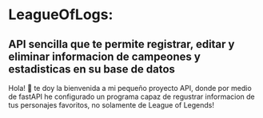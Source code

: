 # LeagueOfLogs: 
API sencilla que te permite registrar, editar y eliminar informacion de campeones y estadisticas en su base de datos
---

Hola! 👋 te doy la bienvenida a mi pequeño proyecto API, donde por medio de fastAPI he configurado un programa capaz de regustrar informacion de tus personajes favoritos,
no solamente de League of Legends!

